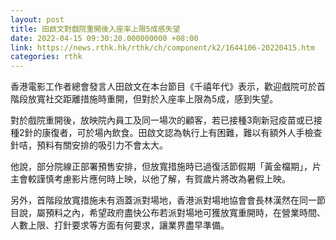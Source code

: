```yaml
---
layout: post
title: 田啟文對戲院重開後入座率上限5成感失望
date: 2022-04-15 09:30:20.000000000 +08:00
link: https://news.rthk.hk/rthk/ch/component/k2/1644106-20220415.htm
categories: rthk
---
```


香港電影工作者總會發言人田啟文在本台節目《千禧年代》表示，歡迎戲院可於首階段放寬社交距離措施時重開，但對於入座率上限為5成，感到失望。

對於戲院重開後，放映院內員工及同一場次的顧客，若已接種3劑新冠疫苗或已接種2針的康復者，可於場內飲食。田啟文認為執行上有困難，難以有額外人手檢查針咭，預料有關安排的吸引力不會太大。

他說，部分院線正部署預售安排，但放寬措施時已過復活節假期「黃金檔期」，片主會較謹慎考慮影片應何時上映，以他了解，有賀歲片將改為暑假上映。

另外，首階段放寬措施未有涵蓋派對場地，香港派對場地協會會長林漢然在同一節目說，屬預料之內，希望政府盡快公布若派對場地可獲放寬重開時，在營業時間、人數上限、打針要求等方面有何要求，讓業界盡早準備。
